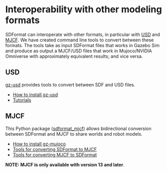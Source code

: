 # Interoperability with other modeling formats

SDFormat can interoperate with other formats, in particular with [USD](https://openusd.org/release/index.html)
and [MJCF](https://mujoco.readthedocs.io/en/latest/modeling.html).
We have created command line tools to convert between these formats.
The tools take as input SDFormat files that works in Gazebo Sim and produce as output a MJCF/USD files
that work in Mujoco/NVIDIA Omniverse with approximately equivalent results; and vice versa.

## USD

[gz-usd](https://github.com/gazebosim/gz-usd) provides tools to convert between SDF and USD files.

 - [How to install gz-usd](https://github.com/gazebosim/gz-usd#requirements)
 - [Tutorials](https://github.com/gazebosim/gz-usd/blob/main/tutorials/convert_sdf_to_usd.md)

## MJCF

This Python package ([sdformat_mjcf](https://github.com/gazebosim/gz-mujoco/tree/main/sdformat_mjcf)) allows bidirectional
conversion between SDFormat and MJCF to share worlds and robot models.

 - [How to install gz-mujoco](https://github.com/gazebosim/gz-mujoco/tree/main/sdformat_mjcf#install-sdformat-mjcf)
 - [Tools for converting SDFormat to MJCF](https://github.com/gazebosim/gz-mujoco/tree/main/sdformat_mjcf#tools-for-converting-sdformat-to-mjcf)
 - [Tools for converting MJCF to SDFormat](https://github.com/gazebosim/gz-mujoco/tree/main/sdformat_mjcf#tools-for-converting-mjcf-to-sdformat)

**NOTE: MJCF is only available with version 13 and later**.
